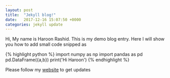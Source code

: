 ```yaml
---
layout: post
title:  "Jekyll blog!"
date:   2017-12-16 15:07:50 +0000
categories: jekyll update
---
```

Hi, My name is Haroon Rashid. This is my demo blog
entry. Here I will show you how to add small code snipped as

{% highlight python %}
import numpy as np
import pandas as pd
pd.DataFrame({a,b})
print('Hi Haroon')
{% endhighlight %}

Please follow my [website] to get updates

[website]:http://loneharoon.github.io